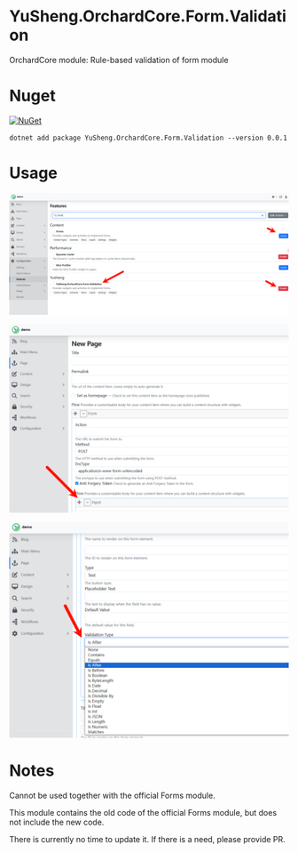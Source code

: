 # YuSheng.OrchardCore.Form.Validation
OrchardCore module: Rule-based validation of form module

# Nuget

[![NuGet](https://img.shields.io/nuget/v/YuSheng.OrchardCore.Form.Validation.svg)](https://www.nuget.org/packages/YuSheng.OrchardCore.Form.Validation)

```
dotnet add package YuSheng.OrchardCore.Form.Validation --version 0.0.1

```

# Usage

![](./imgs/20240111165034.png)

![](./imgs/20240111164716.png)

![](./imgs/20240111164729.png)

# Notes

Cannot be used together with the official Forms module. 

This module contains the old code of the official Forms module, but does not include the new code. 

There is currently no time to update it. If there is a need, please provide PR.
